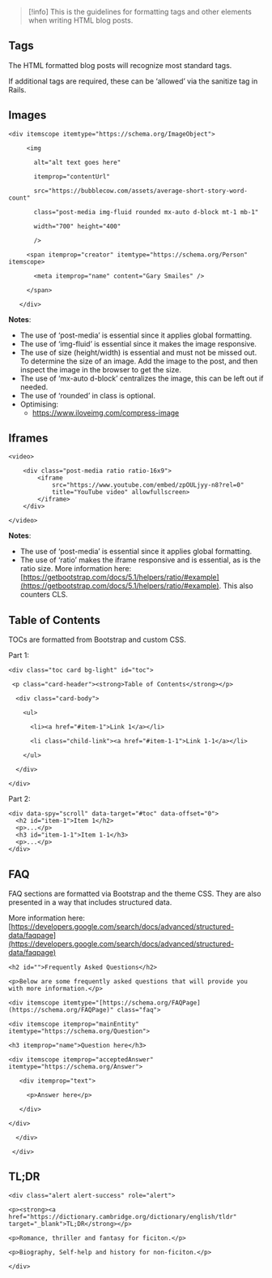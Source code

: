 > [!info]
>  This is the guidelines for formatting tags and other elements when writing HTML blog posts. 

## Tags

The HTML formatted blog posts will recognize most standard tags. 

If additional tags are required, these can be ‘allowed’ via the sanitize tag in Rails.
## Images

```
<div itemscope itemtype="https://schema.org/ImageObject">

     <img

       alt="alt text goes here"

       itemprop="contentUrl"

       src="https://bubblecow.com/assets/average-short-story-word-count"

       class="post-media img-fluid rounded mx-auto d-block mt-1 mb-1"

       width="700" height="400"

       />

     <span itemprop="creator" itemtype="https://schema.org/Person" itemscope>

       <meta itemprop="name" content="Gary Smailes" />

     </span>

   </div>
```
  
**Notes**:

- The use of ‘post-media’ is essential since it applies global formatting. 
- The use of ‘img-fluid’ is essential since it makes the image responsive. 
- The use of size (height/width) is essential and must not be missed out. To determine the size of an image. Add the image to the post, and then inspect the image in the browser to get the size. 
- The use of ‘mx-auto d-block’ centralizes the image, this can be left out if needed. 
- The use of ‘rounded’ in class is optional.
- Optimising:
	- https://www.iloveimg.com/compress-image
## Iframes

```
<video>

	<div class="post-media ratio ratio-16x9">  
		<iframe 
			src="https://www.youtube.com/embed/zpOULjyy-n8?rel=0" 
			title="YouTube video" allowfullscreen>
		</iframe>  
	</div>

</video>
```

**Notes**:
- The use of ‘post-media’ is essential since it applies global formatting. 
- The use of ‘ratio’ makes the iframe responsive and is essential, as is the ratio size. More information here: [https://getbootstrap.com/docs/5.1/helpers/ratio/#example](https://getbootstrap.com/docs/5.1/helpers/ratio/#example). This also counters CLS. 
## Table of Contents

TOCs are formatted from Bootstrap and custom CSS. 

Part 1:

```
<div class="toc card bg-light" id="toc">

 <p class="card-header"><strong>Table of Contents</strong></p>

  <div class="card-body">

    <ul>

      <li><a href="#item-1">Link 1</a></li>

      <li class="child-link"><a href="#item-1-1">Link 1-1</a></li>

    </ul>

  </div>

</div>
```

Part 2:

```
<div data-spy="scroll" data-target="#toc" data-offset="0">  
  <h2 id="item-1">Item 1</h2>  
  <p>...</p>  
  <h3 id="item-1-1">Item 1-1</h3>  
  <p>...</p>  
</div>
```
## FAQ

FAQ sections are formatted via Bootstrap and the theme CSS. They are also presented in a way that includes structured data. 

More information here: [https://developers.google.com/search/docs/advanced/structured-data/faqpage](https://developers.google.com/search/docs/advanced/structured-data/faqpage)

```
<h2 id="">Frequently Asked Questions</h2>  

<p>Below are some frequently asked questions that will provide you with more information.</p>

<div itemscope itemtype="[https://schema.org/FAQPage](https://schema.org/FAQPage)" class="faq">

<div itemscope itemprop="mainEntity" itemtype="https://schema.org/Question">

<h3 itemprop="name">Question here</h3>

<div itemscope itemprop="acceptedAnswer" itemtype="https://schema.org/Answer">

   <div itemprop="text">

     <p>Answer here</p>

   </div>

</div>

  </div>

 </div>
```

## TL;DR

```
<div class="alert alert-success" role="alert">

<p><strong><a href="https://dictionary.cambridge.org/dictionary/english/tldr" target="_blank">TL;DR</strong></p>

<p>Romance, thriller and fantasy for ficiton.</p>

<p>Biography, Self-help and history for non-ficiton.</p>

</div>
```